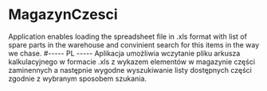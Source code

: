 # MagazynCzesci
Application enables loading the spreadsheet file in .xls format with list of spare parts in the warehouse and convinient search for this items in the way we chase.
#----- PL -----
Aplikacja umożliwia wczytanie pliku arkusza kalkulacyjnego w formacie .xls z wykazem elementów w magazynie części zaminennych a następnie wygodne wyszukiwanie listy dostępnych części zgodnie z wybranym sposobem szukania.
